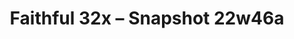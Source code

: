 ---
layout: post
title: Faithful 32x – Snapshot 22w46a
permalink: /faithful32x/22w46a
header-img: https://database.faithfulpack.net/images/website/posts/32x/S_22w46a.jpg

description: |
  Thanks to our artists' tireless work, today we're releasing the first ever Faithful Snapshot pack! What is it? Well, as you might've guessed from the title of this post, it's a version of Faithful that includes textures from the latest Java Edition snapshots. From now on, we'll be releasing these whenever we think we've got enough changes to show to the world – That means updates for Snapshot packs will be more frequent than regular updates.
  <br>
  But in with the new stuff! The first few 1.20 snapshots are upon us, and we're proud to say that we've already got many of the new textures done! Most of the new bamboo-related blocks and items have been added, as well as the chiselled bookshelf. The camel, the latest and cutest mob in the game, is also here! Well, hop on and enjoy the update – there's more coming!

changelog:
  Added:
    Blocks:
      - Bamboo Block:
        - Side (DMGaming, Pythagoras_314)
        - Top (Aerod, Pythagoras_314)
      - Bamboo Door (JogurciQ, Aerod)
      - Bamboo Mosaic (Fred Figglehorn)
      - Bamboo Planks (DMgaming, Pomi108)
      - Bamboo Trapdoor (Juknum)
      - Chiselled Bookshelf (JogurciQ)
      - Stripped Bamboo Block:
        - Side (DMgaming)
        - Top (Aerod, Pythagoras_314)
    Entities:
      - Camel (DMgaming)
    Items:
      - Hanging signs (DMgaming, Classy Cappy)
      - Bamboo Door (DMgaming)
      - Bamboo Sign (DMgaming)
  Changed:
    Blocks:
      - Scaffolding (DMgaming)
    Entities:
      - Vex (Aerod)
    GUI:
      - Chat Tags (Aerod)
      - Creative Inventory Tabs (Classy Cappy)

downloads:
  Faithful 32x - 22w46a: https://database.faithfulpack.net/packs/32x-Java/Snapshots/Faithful%2032x%20-%2022w46a.zip
---